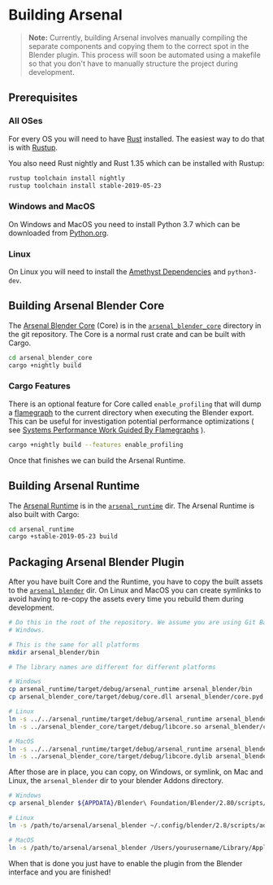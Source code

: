 # Building Arsenal

> **Note:** Currently, building Arsenal involves manually compiling the separate components and copying them to the correct spot in the Blender plugin. This process will soon be automated using a makefile so that you don't have to manually structure the project during development.

## Prerequisites

### All OSes

For every OS you will need to have [Rust][rust] installed. The easiest way to do that is with [Rustup][rustup].

You also need Rust nightly and Rust 1.35 which can be installed with Rustup:

```bash
rustup toolchain install nightly
rustup toolchain install stable-2019-05-23
```

[rust]: https://rust-lang.org
[rustup]: https://rustup.rs/

### Windows and MacOS

On Windows and MacOS you need to install Python 3.7 which can be downloaded from [Python.org][py_download].

[py_download]: https://www.python.org/downloads/

### Linux

On Linux you will need to install the [Amethyst Dependencies][amethyst_deps] and `python3-dev`.

[amethyst_deps]: https://github.com/amethyst/amethyst#dependencies

## Building Arsenal Blender Core

The [Arsenal Blender Core][core] (Core) is in the [`arsenal_blender_core`][core_dir] directory in the git repository. The Core is a normal rust crate and can be built with Cargo.

```bash
cd arsenal_blender_core
cargo +nightly build
```

### Cargo Features

There is an optional feature for Core called `enable_profiling` that will dump a [flamegraph] to the current directory when executing the Blender export. This can be useful for investigation potential performance optimizations ( see [Systems Performance Work Guided By Flamegraphs][flamegraph_profiling] ).

```bash
cargo +nightly build --features enable_profiling
```

Once that finishes we can build the Arsenal Runtime.

[core]: ./architecture.md#arsenal-blender-core
[core_dir]: https://github.com/katharostech/arsenal/tree/master/arsenal_blender_core
[flamegraph]: https://github.com/TyOverby/flame
[flamegraph_profiling]: https://github.com/ferrous-systems/flamegraph#systems-performance-work-guided-by-flamegraphs

## Building Arsenal Runtime

The [Arsenal Runtime][arsenal_runtime] is in the [`arsenal_runtime`][runtime_dir] dir. The Arsenal Runtime is also built with Cargo:

```bash
cd arsenal_runtime
cargo +stable-2019-05-23 build
```

[arsenal_runtime]: ./architecture.md#arsenal-runtime
[runtime_dir]: https://github.com/katharostech/arsenal/tree/master/arsenal_runtime

## Packaging Arsenal Blender Plugin

After you have built Core and the Runtime, you have to copy the built assets to the [`arsenal_blender`][arsenal_blender] dir. On Linux and MacOS you can create symlinks to avoid having to re-copy the assets every time you rebuild them during development.

```bash
# Do this in the root of the repository. We assume you are using Git Bash on
# Windows.

# This is the same for all platforms
mkdir arsenal_blender/bin

# The library names are different for different platforms

# Windows
cp arsenal_runtime/target/debug/arsenal_runtime arsenal_blender/bin
cp arsenal_blender_core/target/debug/core.dll arsenal_blender/core.pyd

# Linux
ln -s ../../arsenal_runtime/target/debug/arsenal_runtime arsenal_blender/bin
ln -s ../arsenal_blender_core/target/debug/libcore.so arsenal_blender/core.so

# MacOS
ln -s ../../arsenal_runtime/target/debug/arsenal_runtime arsenal_blender/bin
ln -s ../arsenal_blender_core/target/debug/libcore.dylib arsenal_blender/core.so
```

After those are in place, you can copy, on Windows, or symlink, on Mac and Linux, the `arsenal_blender` dir to your blender Addons directory.

```bash
# Windows
cp arsenal_blender ${APPDATA}/Blender\ Foundation/Blender/2.80/scripts/addons

# Linux
ln -s /path/to/arsenal/arsenal_blender ~/.config/blender/2.8/scripts/addons

# MacOS
ln -s /path/to/arsenal/arsenal_blender /Users/yourusername/Library/Application\ Support/Blender/2.80/scripts/addons/
```

When that is done you just have to enable the plugin from the Blender interface and you are finished!

[arsenal_blender]: https://github.com/katharostech/arsenal/tree/master/arsenal_blender
